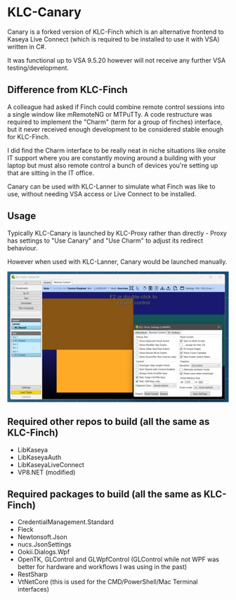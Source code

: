 # KLC-Canary 
Canary is a forked version of KLC-Finch which is an alternative frontend to Kaseya Live Connect (which is required to be installed to use it with VSA) written in C#.

It was functional up to VSA 9.5.20 however will not receive any further VSA testing/development.

## Difference from KLC-Finch
A colleague had asked if Finch could combine remote control sessions into a single window like mRemoteNG or MTPuTTy. A code restructure was required to implement the "Charm" (term for a group of finches) interface, but it never received enough development to be considered stable enough for KLC-Finch.

I did find the Charm interface to be really neat in niche situations like onsite IT support where you are constantly moving around a building with your laptop but must also remote control a bunch of devices you're setting up that are sitting in the IT office.

Canary can be used with KLC-Lanner to simulate what Finch was like to use, without needing VSA access or Live Connect to be installed.

## Usage
Typically KLC-Canary is launched by KLC-Proxy rather than directly - Proxy has settings to "Use Canary" and "Use Charm" to adjust its redirect behaviour.

However when used with KLC-Lanner, Canary would be launched manually.

![Screenshot of KLC-Canary](/Resources/KLC-Canary-Charm.png?raw=true)

## Required other repos to build (all the same as KLC-Finch)
- LibKaseya
- LibKaseyaAuth
- LibKaseyaLiveConnect
- VP8.NET (modified)

## Required packages to build (all the same as KLC-Finch)
- CredentialManagement.Standard
- Fleck
- Newtonsoft.Json
- nucs.JsonSettings
- Ookii.Dialogs.Wpf
- OpenTK, GLControl and GLWpfControl (GLControl while not WPF was better for hardware and workflows I was using in the past)
- RestSharp
- VtNetCore (this is used for the CMD/PowerShell/Mac Terminal interfaces)
